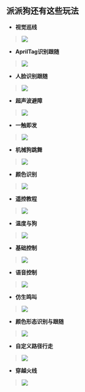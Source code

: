 ## 派派狗还有这些玩法

- **视觉巡线**
>![](/pic/chi/21.png)
>  

- **AprilTag识别跟随**
>![](/pic/chi/22.png)
>  

- **人脸识别跟随**
>![](/pic/chi/23.png)
>  

- **超声波避障**
>![](/pic/chi/24.png)
>  

- **一触即发**
>![](/pic/chi/25.png)
>  

- **机械狗跳舞**
>![](/pic/chi/26.png)
>  

- **颜色识别**
>![](/pic/chi/27.png)
>  

- **遥控教程**
>![](/pic/chi/28.png)
>  

- **温度与狗**
>![](/pic/chi/29.png)
>  

- **基础控制**
>![](/pic/chi/210.png)
>  

- **语音控制**
>![](/pic/chi/211.png)
>  

- **仿生鸣叫**
>![](/pic/chi/212.png)
>  

- **颜色形态识别与跟随**
>![](/pic/chi/213.png)
>  

- **自定义路径行走**
>![](/pic/chi/214.png)
>  

- **穿越火线**
>![](/pic/chi/215.png)

